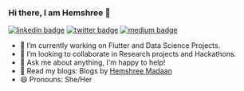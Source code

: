 ### Hi there, I am Hemshree 👋

[![linkedin badge](https://img.shields.io/badge/linkedin-Hemshree_Madaan-0077b5?style=flat-square&logo=linkedin)](https://www.linkedin.com/in/hemshree-madaan)
[![twitter badge](https://img.shields.io/badge/twitter-@hemshree_madaan-1da1f2?style=flat-square&logo=twitter)](https://twitter.com/hemshree_madaan)
[![medium badge](https://img.shields.io/badge/medium-Hemshree_Madaan-0077b5?style=flat-square&logo=medium)](https://medium.com/@hemshree3110)


- 🔭 I’m currently working on Flutter and Data Science Projects. 
- 👯 I’m looking to collaborate in Research projects and Hackathons.
- 💬 Ask me about anything, I'm happy to help! 
- 📝 Read my blogs: Blogs by [Hemshree Madaan](https://medium.com/@hemshree3110)
- 😄 Pronouns: She/Her



<!--
**Hemshree/Hemshree** is a ✨ _special_ ✨ repository because its `README.md` (this file) appears on your GitHub profile.

Here are some ideas to get you started:

- 🔭 I’m currently working on ...
- 🌱 I’m currently learning ...
- 👯 I’m looking to collaborate on ...
- 🤔 I’m looking for help with ...
- 💬 Ask me about ...
- 📫 How to reach me: ...
- 😄 Pronouns: ...
- ⚡ Fun fact: ...
-->
